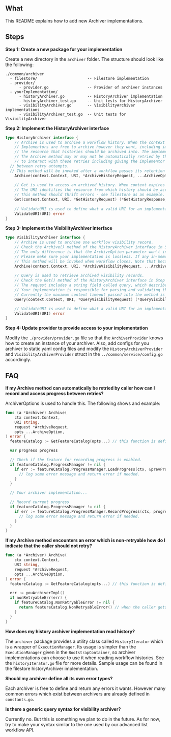 ## What

This README explains how to add new Archiver implementations.

## Steps

**Step 1: Create a new package for your implementation**

Create a new directory in the `archiver` folder. The structure should look like the following:
```
./common/archiver
  - filestore/                      -- Filestore implementation 
  - provider/
      - provider.go                 -- Provider of archiver instances
  - yourImplementation/
      - historyArchiver.go          -- HistoryArchiver implementation
      - historyArchiver_test.go     -- Unit tests for HistoryArchiver
      - visibilityArchiver.go       -- VisibilityArchiver implementations
      - visibilityArchiver_test.go  -- Unit tests for VisibilityArchiver
```

**Step 2: Implement the HistoryArchiver interface**

```go
type HistoryArchiver interface {
	// Archive is used to archive a workflow history. When the context expires the method should stop trying to archive.
	// Implementors are free to archive however they want, including implementing retries of sub-operations. The URI defines
	// the resource that histories should be archived into. The implementor gets to determine how to interpret the URI.
	// The Archive method may or may not be automatically retried by the caller. The ArchiveOptions are used
	// to interact with these retries including giving the implementor the ability to cancel retries and record progress
  // between retry attempts. 
  // This method will be invoked after a workflow passes its retention period.
    Archive(context.Context, URI, *ArchiveHistoryRequest, ...ArchiveOption) error
    
    // Get is used to access an archived history. When context expires method should stop trying to fetch history.
    // The URI identifies the resource from which history should be accessed and it is up to the implementor to interpret this URI.
    // This method should thrift errors - see filestore as an example.
    Get(context.Context, URI, *GetHistoryRequest) (*GetHistoryResponse, error)
    
    // ValidateURI is used to define what a valid URI for an implementation is.
    ValidateURI(URI) error
}
```

**Step 3: Implement the VisibilityArchiver interface**

```go
type VisibilityArchiver interface {
    // Archive is used to archive one workflow visibility record. 
    // Check the Archive() method of the HistoryArchiver interface in Step 2 for parameters' meaning and requirements. 
    // The only difference is that the ArchiveOption parameter won't include an option for recording process. 
    // Please make sure your implementation is lossless. If any in-memory batching mechanism is used, then those batched records will be lost during server restarts. 
    // This method will be invoked when workflow closes. Note that because of conflict resolution, it is possible for a workflow to through the closing process multiple times, which means that this method can be invoked more than once after a workflow closes.
    Archive(context.Context, URI, *ArchiveVisibilityRequest, ...ArchiveOption) error
    
    // Query is used to retrieve archived visibility records. 
    // Check the Get() method of the HistoryArchiver interface in Step 2 for parameters' meaning and requirements.
    // The request includes a string field called query, which describes what kind of visibility records should be returned. For example, it can be some SQL-like syntax query string. 
    // Your implementation is responsible for parsing and validating the query, and also returning all visibility records that match the query. 
    // Currently the maximum context timeout passed into the method is 3 minutes, so it's ok if this method takes a long time to run.
    Query(context.Context, URI, *QueryVisibilityRequest) (*QueryVisibilityResponse, error)

    // ValidateURI is used to define what a valid URI for an implementation is.
    ValidateURI(URI) error
}
```

**Step 4: Update provider to provide access to your implementation**

Modify the `./provider/provider.go` file so that the `ArchiverProvider` knows how to create an instance of your archiver. 
Also, add configs for you archiver to static yaml config files and modify the `HistoryArchiverProvider` 
and `VisibilityArchiverProvider` struct in the `../common/service/config.go` accordingly.


## FAQ
**If my Archive method can automatically be retried by caller how can I record and access progress between retries?**

ArchiverOptions is used to handle this. The following shows and example: 
```go
func (a *Archiver) Archive(
	ctx context.Context,
	URI string,
	request *ArchiveRequest,
	opts ...ArchiveOption,
) error {
  featureCatalog := GetFeatureCatalog(opts...) // this function is defined in options.go

  var progress progress

  // Check if the feature for recording progress is enabled.
  if featureCatalog.ProgressManager != nil {
    if err := featureCatalog.ProgressManager.LoadProgress(ctx, &prevProgress); err != nil {
      // log some error message and return error if needed.
    }
  }

  // Your archiver implementation...

  // Record current progress
  if featureCatalog.ProgressManager != nil {
    if err := featureCatalog.ProgressManager.RecordProgress(ctx, progress); err != nil {
      // log some error message and return error if needed. 
    }
  }
}
```

**If my Archive method encounters an error which is non-retryable how do I indicate that the caller should not retry?**

```go
func (a *Archiver) Archive(
	ctx context.Context,
	URI string,
	request *ArchiveRequest,
	opts ...ArchiveOption,
) error {
  featureCatalog := GetFeatureCatalog(opts...) // this function is defined in options.go

  err := youArchiverImpl()
  if nonRetryableErr(err) {
    if featureCatalog.NonRetryableError != nil {
	  return featureCatalog.NonRetryableError() // when the caller gets this error type back it will not retry anymore.
    }
  }
}
```

**How does my history archiver implementation read history?**

The `archiver` package provides a utility class called `HistoryIterator` which is a wrapper of `ExecutionManager`. 
Its usage is simpler than the `ExecutionManager` given in the `BootstrapContainer`, 
so archiver implementations can choose to use it when reading workflow histories. 
See the `historyIterator.go` file for more details. 
Sample usage can be found in the filestore historyArchiver implementation.

**Should my archiver define all its own error types?**

Each archiver is free to define and return any errors it wants. However many common errors which
exist between archivers are already defined in `constants.go`.

**Is there a generic query syntax for visibility archiver?**

Currently no. But this is something we plan to do in the future. As for now, try to make your syntax similar to the one used by our advanced list workflow API.

